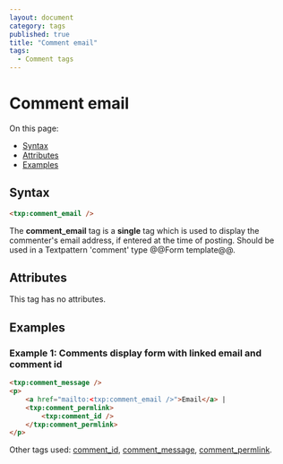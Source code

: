 ```yaml
---
layout: document
category: tags
published: true
title: "Comment email"
tags:
  - Comment tags
---
```


# Comment email

On this page:

* [Syntax](#user-content-syntax)
* [Attributes](#user-content-attributes)
* [Examples](#user-content-examples)

## Syntax

```html
<txp:comment_email />
```

The **comment_email** tag is a __single__ tag which is used to display the commenter's email address, if entered at the time of posting. Should be used in a Textpattern 'comment' type @@Form template@@.

## Attributes

This tag has no attributes.

## Examples

### Example 1: Comments display form with linked email and comment id

```html
<txp:comment_message />
<p>
    <a href="mailto:<txp:comment_email />">Email</a> |
    <txp:comment_permlink>
        <txp:comment_id />
    </txp:comment_permlink>
</p>
```

Other tags used: [comment_id](comment-id), [comment_message](comment-message), [comment_permlink](comment-permlink).

